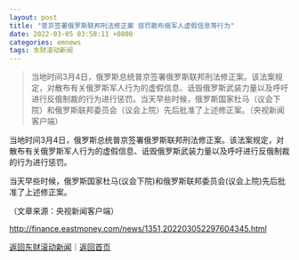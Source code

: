 ```yaml
---
layout: post
title: "普京签署俄罗斯联邦刑法修正案 惩罚散布俄军人虚假信息等行为"
date: 2022-03-05 03:50:11 +0800
categories: emnews
tags: 东财滚动新闻
---
```

> 当地时间3月4日，俄罗斯总统普京签署俄罗斯联邦刑法修正案。该法案规定，对散布有关俄罗斯军人行为的虚假信息、诋毁俄罗斯武装力量以及呼吁进行反俄制裁的行为进行惩罚。当天早些时候，俄罗斯国家杜马（议会下院）和俄罗斯联邦委员会（议会上院）先后批准了上述修正案。（央视新闻客户端）

<p>当地时间3月4日，俄罗斯总统普京签署俄罗斯联邦刑法修正案。该法案规定，对散布有关俄罗斯军人行为的虚假信息、诋毁俄罗斯武装力量以及呼吁进行反俄制裁的行为进行惩罚。</p>
 <p>当天早些时候，俄罗斯国家杜马(议会下院)和俄罗斯联邦委员会(议会上院)先后批准了上述修正案。</p><p class="em_media">（文章来源：央视新闻客户端）</p>

<http://finance.eastmoney.com/news/1351,202203052297604345.html>

[返回东财滚动新闻](//finews.withounder.com/emnews/)｜[返回首页](//finews.withounder.com/)